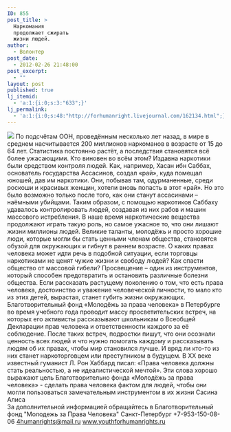 ```yaml
---
ID: 855
post_title: >
  Наркомания
  продолжает сжирать
  жизни людей.
author:
  - Волонтер
post_date:
  - 2012-02-26 21:48:00
post_excerpt:
  - ""
layout: post
published: true
lj_itemid:
  - 'a:1:{i:0;s:3:"633";}'
lj_permalink:
  - 'a:1:{i:0;s:48:"http://forhumanright.livejournal.com/162134.html";}'
---
```


<img src="http://cs5338.vk.com/u132145096/132409092/x_5b26039f.jpg" /> По подсчётам ООН, проведённым несколько лет назад, в мире в среднем насчитывается 200 миллионов наркоманов в возрасте от 15 до 64 лет. Статистика постоянно растёт, а последствия становятся всё более ужасающими. Кто виновен во всём этом?
Издавна наркотики были средством контроля людей. Как, например, Хасан ибн Саббах, основатель государства Ассасинов, создал «рай», куда помещал юношей, дав им наркотики. Они, побывав там, одурманенные, среди роскоши и красивых женщин, хотели вновь попасть в этот «рай». Но это было возможно только после того, как они станут ассасинами – наёмными убийцами. Таким образом, с помощью наркотиков Саббаху удавалось контролировать людей, создавая из них рабов и машин массового истребления. 
В наше время наркотические вещества продолжают играть такую роль, но самое ужасное то, что они лишают жизни миллионы людей. Великие таланты, молодёжь и просто хорошие люди, которые могли бы стать ценными членам общества, становятся обузой для окружающих и гибнут в раннем возрасте. О каких правах человека может идти речь в подобной ситуации, если торговцы наркотиками не ценят чужие жизни и свободу людей? Как спасти общество от массовой гибели?
Просвещение – один из инструментов, который способен предотвратить и остановить различные болезни общества. Если рассказать растущему поколению о том, что есть права человека, достоинство и уважение человеческой личности, то мало кто из этих детей, вырастая, станет губить жизни окружающих. Благотворительный фонд «Молодёжь за права человека» в Петербурге во время учебного года проводит массу просветительских встреч, на которых его активисты рассказывают школьникам о Всеобщей Декларации прав человека и ответственности каждого за её соблюдение. После таких встреч, подростки пишут, что они осознали ценность всех людей и что нужно помогать каждому и рассказывать людям об их правах, чтобы мир становился лучше. И вряд ли кто-то из них станет наркоторговцем или преступником в будущем. 
В ХХ веке известный гуманист Л. Рон Хаббард писал: «Права человека должны стать реальностью, а не идеалистической мечтой». Эти слова хорошо выражают цель Благотворительно фонда «Молодёжь за права человека» - сделать права человека фактом для людей, чтобы они могли пользоваться замечательным инструментом в их жизни
Сасина Алиса	
За дополнительной информацией обращайтесь в
Благотворительный фонд
"Молодежь за Права Человека" Санкт-Петербург 
+7-953-150-08-06 
4humanrights@mail.ru
www.youthforhumanrights.ru